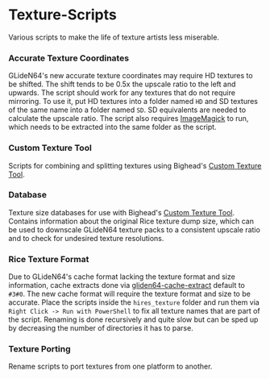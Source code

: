 # Texture-Scripts
Various scripts to make the life of texture artists less miserable.

### Accurate Texture Coordinates
GLideN64's new accurate texture coordinates may require HD textures to be shifted. The shift tends to be 0.5x the upscale ratio to the left and upwards. The script should work for any textures that do not require mirroring. To use it, put HD textures into a folder named `HD` and SD textures of the same name into a folder named `SD`. SD equivalents are needed to calculate the upscale ratio. The script also requires [ImageMagick](https://imagemagick.org/script/download.php#windows) to run, which needs to be extracted into the same folder as the script.

### Custom Texture Tool
Scripts for combining and splitting textures using Bighead's [Custom Texture Tool](https://forums.dolphin-emu.org/Thread-custom-texture-tool-ps-v50-2).

### Database
Texture size databases for use with Bighead's [Custom Texture Tool](https://forums.dolphin-emu.org/Thread-custom-texture-tool-ps-v50-2). Contains information about the original Rice texture dump size, which can be used to downscale GLideN64 texture packs to a consistent upscale ratio and to check for undesired texture resolutions.

### Rice Texture Format
Due to GLideN64's cache format lacking the texture format and size information, cache extracts done via [gliden64-cache-extract](https://github.com/ecsv/gliden64-cache-extract) default to `#3#0`. The new cache format will require the texture format and size to be accurate. Place the scripts inside the `hires_texture` folder and run them via `Right Click -> Run with PowerShell` to fix all texture names that are part of the script. Renaming is done recursively and quite slow but can be sped up by decreasing the number of directories it has to parse.

### Texture Porting
Rename scripts to port textures from one platform to another.
